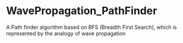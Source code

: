 # WavePropagation_PathFinder
A Path finder algorithm based on BFS (Breadth First Search), which is represented by the analogy of wave propagation
